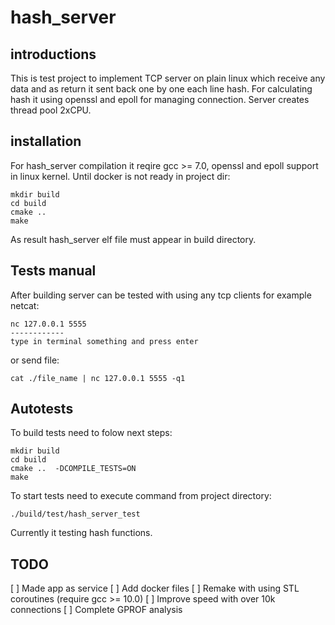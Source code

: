# hash_server

## introductions

This is test project to implement TCP server on plain linux which receive any data and as return it sent back one by one each line hash. 
For calculating hash it using openssl and epoll for managing connection. Server creates thread pool 2xCPU.

## installation

For hash_server compilation it reqire gcc >= 7.0, openssl and epoll support in linux kernel.
Until docker is not ready in project dir:
```
mkdir build
cd build
cmake ..
make
```
As result hash_server elf file must appear in build directory.

## Tests manual

After building server can be tested with using any tcp clients for example netcat:
```
nc 127.0.0.1 5555
------------
type in terminal something and press enter
```
or send file:
```
cat ./file_name | nc 127.0.0.1 5555 -q1
```



## Autotests

To build tests need to folow next steps:

```
mkdir build
cd build
cmake ..  -DCOMPILE_TESTS=ON
make
```
To start tests need to execute command from project directory:

```
./build/test/hash_server_test
```

Currently it testing hash functions.

## TODO
[ ] Made app as service
[ ] Add docker files
[ ] Remake with using STL coroutines (require gcc >= 10.0)
[ ] Improve speed with over 10k connections
[ ] Complete GPROF analysis
